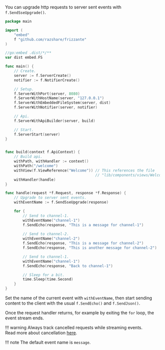 You can upgrade http requests to server sent events with `f.SendSseUpgrade()`.

```go
package main

import (
	"embed"
	f "github.com/razshare/frizzante"
)

//go:embed .dist/*/**
var dist embed.FS

func main() {
	// Create.
	server := f.ServerCreate()
	notifier := f.NotifierCreate()

	// Setup.
	f.ServerWithPort(server, 8080)
	f.ServerWithHostName(server, "127.0.0.1")
	f.ServerWithEmbeddedFileSystem(server, dist)
	f.ServerWithNotifier(server, notifier)

	// Api.
	f.ServerWithApiBuilder(server, build)

	// Start.
	f.ServerStart(server)
}


func build(context f.ApiContext) {
    // Build api.
	withPath, withHandler := context()
	withPath("/welcome")
	withView(f.ViewReference("Welcome")) // This references the file 
										 // "lib/components/views/Welcome.svelte"
	withHandler(handle)
}

func handle(request *f.Request, response *f.Response) {
    // Upgrade to server sent events.
    withEventName := f.SendSseUpgrade(response)

    for {
        // Send to channel-1.
        withEventName("channel-1")
        f.SendEcho(response, "This is a message for channel-1")
        
        // Send to channel-2.
        withEventName("channel-2")
        f.SendEcho(response, "This is a message for channel-2")
        f.SendEcho(response, "This is another message for channel-2")

        // Send to channel-1.
        withEventName("channel-1")
        f.SendEcho(response, "Back to channel-1")

        // Sleep for a bit.
        time.Sleep(time.Second)
    }
}
```

Set the name of the current event with `withEventName`, 
then start sending content to the client with the usual `f.SendEcho()` and `f.SendJson()`.


Once the request handler returns, 
for example by exiting the `for` loop, 
the event stream ends.

!!! warning
    Always track cancelled requests while streaming events.<br/>
    Read more about cancellation [here](./cancellation.md).

!!! note
    The default event name is `message`.
